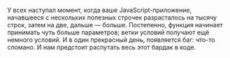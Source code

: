 У всех наступал момент, когда ваше JavaScript-приложение, начавшееся с нескольких
полезных строчек разрасталось на тысячу строк, затем на две, дальше — больше.
Постепенно, функция начинает принимать чуть больше параметров; ветки условий
получают ещё немного условий. И в один прекрасный день, появляется баг: что-то
сломано. И нам предстоит распутать весь этот бардак в коде.
